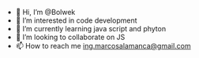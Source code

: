 - 👋 Hi, I’m @Bolwek
- 👀 I’m interested in code development
- 🌱 I’m currently learning java script and phyton
- 💞️ I’m looking to collaborate on JS
- 📫 How to reach me ing.marcosalamanca@gmail.com

<!---
Bolwek/Bolwek is a ✨ special ✨ repository because its `README.md` (this file) appears on your GitHub profile.
You can click the Preview link to take a look at your changes.
--->
